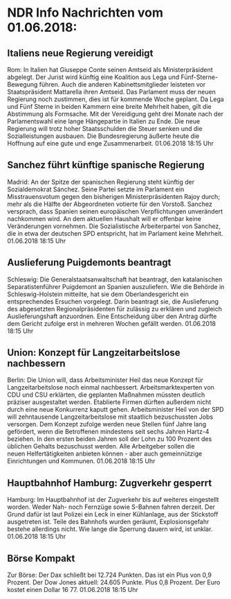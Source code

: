 # NDR Info Nachrichten vom 01.06.2018:


## Italiens neue Regierung vereidigt
Rom: In Italien hat Giuseppe Conte seinen Amtseid als Ministerpräsident abgelegt. Der Jurist wird künftig eine Koalition aus Lega und Fünf-Sterne-Bewegung führen. Auch die anderen Kabinettsmitglieder leisteten vor Staatspräsident Mattarella ihren Amtseid. Das Parlament muss der neuen Regierung noch zustimmen, dies ist für kommende Woche geplant. Da Lega und Fünf Sterne in beiden Kammern eine breite Mehrheit haben, gilt die Abstimmung als Formsache. Mit der Vereidigung geht drei Monate nach der Parlamentswahl eine lange Hängepartie in Italien zu Ende. Die neue Regierung will trotz hoher Staatsschulden die Steuer senken und die Sozialleistungen ausbauen. Die Bundesregierung äußerte heute die Hoffnung auf eine gute und enge Zusammenarbeit. 01.06.2018 18:15 Uhr 

## Sanchez führt künftige spanische Regierung
Madrid: An der Spitze der spanischen Regierung steht künftig der Sozialdemokrat Sánchez. Seine Partei setzte im Parlament ein Misstrauensvotum gegen den bisherigen Ministerpräsidenten Rajoy durch; mehr als die Hälfte der Abgeordneten votierte für den Vorstoß. Sanchez versprach, dass Spanien seinen europäischen Verpflichtungen unverändert nachkommen wird. An dem aktuellen Haushalt will er offenbar keine Veränderungen vornehmen. Die Sozialistische Arbeiterpartei von Sanchez, die in etwa der deutschen SPD entspricht, hat im Parlament keine Mehrheit. 01.06.2018 18:15 Uhr 

## Auslieferung Puigdemonts beantragt
Schleswig:	Die Generalstaatsanwaltschaft hat beantragt, den katalanischen Separatistenführer Puigdemont an Spanien auszuliefern. Wie die Behörde in Schleswig-Holstein mitteilte, hat sie dem Oberlandesgericht ein entsprechendes Ersuchen vorgelegt. Darin beantragt sie, die Auslieferung des abgesetzten Regionalpräsidenten für zulässig zu erklären und zugleich Auslieferungshaft anzuordnen. Eine Entscheidung über den Antrag dürfte dem Gericht zufolge erst in mehreren Wochen gefällt werden. 01.06.2018 18:15 Uhr 

## Union: Konzept für Langzeitarbeitslose nachbessern
Berlin:	Die Union will, dass Arbeitsminister Heil das neue Konzept für Langzeitarbeitslose noch einmal nachbessert. Arbeitsmarktexperten von CDU und CSU erklärten, die geplanten Maßnahmen müssten deutlich präziser ausgestaltet werden. Etablierte Firmen dürften außerdem nicht durch eine neue Konkurrenz kaputt gehen. Arbeitsminister Heil von der SPD will zehntausende Langzeitarbeitslose mit staatlich bezuschussten Jobs versorgen. Dem Konzept zufolge werden neue Stellen fünf Jahre lang gefördert, wenn die Betroffenen mindestens seit sechs Jahren Hartz-4 beziehen. In den ersten beiden Jahren soll der Lohn zu 100 Prozent des üblichen Gehalts bezuschusst werden. Alle Arbeitgeber sollen die neuen Helfertätigkeiten anbieten können - aber auch gemeinnützige Einrichtungen und Kommunen. 01.06.2018 18:15 Uhr 

## Hauptbahnhof Hamburg: Zugverkehr gesperrt
Hamburg: Im Hauptbahnhof ist der Zugverkehr bis auf weiteres eingestellt worden. Weder Nah- noch Fernzüge sowie S-Bahnen fahren derzeit. Der Grund dafür ist laut Polizei ein Leck in einer Kühlanlage, aus der Stickstoff ausgetreten ist. Teile des Bahnhofs wurden geräumt, Explosionsgefahr bestehe allerdings nicht. Wie lange die Sperrung dauern wird, ist unklar. 01.06.2018 18:15 Uhr 

## Börse Kompakt
Zur Börse: Der Dax schließt bei 12.724 Punkten. Das ist ein Plus von 0,9 Prozent. Der Dow Jones aktuell: 24.605 Punkte. Plus 0,8 Prozent. Der Euro kostet einen Dollar 16 77. 01.06.2018 18:15 Uhr 

